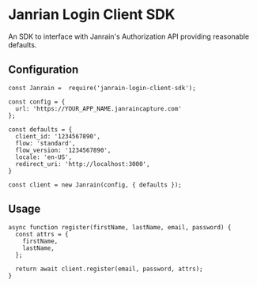 # Janrian Login Client SDK

An SDK to interface with Janrain's Authorization API providing reasonable defaults.

## Configuration
```
const Janrain =  require('janrain-login-client-sdk');

const config = {
  url: 'https://YOUR_APP_NAME.janraincapture.com'
};

const defaults = {
  client_id: '1234567890',
  flow: 'standard',
  flow_version: '1234567890',
  locale: 'en-US',
  redirect_uri: 'http://localhost:3000',
}

const client = new Janrain(config, { defaults });
```

## Usage
```
async function register(firstName, lastName, email, password) {
  const attrs = {
    firstName,
    lastName,
  };

  return await client.register(email, password, attrs);
}
```
